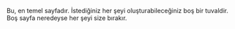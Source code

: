 ﻿Bu, en temel sayfadır.  İstediğiniz her şeyi oluşturabileceğiniz boş bir tuvaldir.  Boş sayfa neredeyse her şeyi size bırakır.